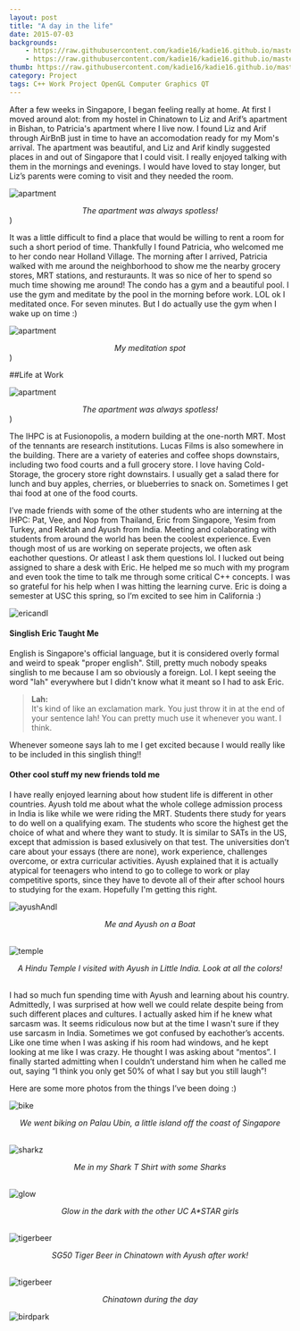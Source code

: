 ```yaml
---
layout: post
title: "A day in the life"
date: 2015-07-03
backgrounds:
    - https://raw.githubusercontent.com/kadie16/kadie16.github.io/master/assets/images/posts/the-life/sharkz.JPG
    - https://raw.githubusercontent.com/kadie16/kadie16.github.io/master/assets/images/posts/the-life/superTrees.JPG
thumb: https://raw.githubusercontent.com/kadie16/kadie16.github.io/master/assets/images/posts/the-life/marinaBay.JPG
category: Project
tags: C++ Work Project OpenGL Computer Graphics QT 
---
```


After a few weeks in Singapore, I began feeling really at home. At first I moved around alot: from my hostel in Chinatown to Liz and Arif’s apartment in Bishan, to Patricia's apartment where I live now. I found Liz and Arif through AirBnB just in time to have an accomodation ready for my Mom's arrival. The apartment was beautiful, and Liz and Arif kindly suggested places in and out of Singapore that I could visit. I really enjoyed talking with them in the mornings and evenings. I would have loved to stay longer, but Liz’s parents were coming to visit and they needed the room. 

![apartment](https://raw.githubusercontent.com/kadie16/kadie16.github.io/master/assets/images/posts/the-life/apartment.JPG)
<center><i>The apartment was always spotless!</i></center>)

It was a little difficult to find a place that would be willing to rent a room for such a short period of time. Thankfully I found Patricia, who welcomed me to her condo near Holland Village. The morning after I arrived, Patricia walked with me around the neighborhood to show me the nearby grocery stores, MRT stations, and resturaunts. It was so nice of her to spend so much time showing me around! The condo has a gym and a beautiful pool. I use the gym and meditate by the pool in the morning before work. LOL ok I meditated once. For seven minutes. But I do actually use the gym when I wake up on time :)

![apartment](https://raw.githubusercontent.com/kadie16/kadie16.github.io/master/assets/images/posts/the-life/pool.JPG)
<center><i>My meditation spot</i></center>)

##Life at Work 

![apartment](https://raw.githubusercontent.com/kadie16/kadie16.github.io/master/assets/images/posts/the-life/elevatorLobby.jpg)
<center><i>The apartment was always spotless!</i></center>)

The IHPC is at Fusionopolis, a modern building at the one-north MRT. Most of the tennants are research institutions. Lucas Films is also somewhere in the building. There are a variety of eateries and coffee shops downstairs, including two food courts and a full grocery store. I love having Cold-Storage, the grocery store right downstairs. I usually get a salad there for lunch and buy apples, cherries, or blueberries to snack on. Sometimes I get thai food at one of the food courts.  

I’ve made friends with some of the other students who are interning at the IHPC: Pat, Vee, and Nop from Thailand, Eric from Singapore, Yesim from Turkey, and Rektah and Ayush from India. Meeting and colaborating with students from around the world has been the coolest experience. Even though most of us are working on seperate projects, we often ask eachother questions. Or atleast I ask them questions lol. I lucked out being assigned to share a desk with Eric. He helped me so much with my program and even took the time to talk me through some critical C++ concepts. I was so grateful for his help when I was hitting the learning curve. Eric is doing a semester at USC this spring, so I’m excited to see him in California :) 

![ericandI](https://raw.githubusercontent.com/kadie16/kadie16.github.io/master/assets/images/posts/the-life/eric.jpg)

#### Singlish Eric Taught Me 
English is Singapore's official language, but it is considered overly formal and weird to speak "proper english". Still, pretty much nobody speaks singlish to me because I am so obviously a foreign. Lol. I kept seeing the word "lah" everywhere but I didn't know what it meant so I had to ask Eric. 

> **Lah:** <br>
It's kind of like an exclamation mark. You just throw it in at the end of your sentence lah! You can pretty much use it whenever you want. I think. <br>

Whenever someone says lah to me I get excited because I would really like to be included in this singlish thing!! 

#### Other cool stuff my new friends told me

I have really enjoyed learning about how student life is different in other countries. Ayush told me about what the whole college admission process in India is like while we were riding the MRT. Students there study for years to do well on a qualifying exam. The students who score the highest get the choice of what and where they want to study. It is similar to SATs in the US, except that admission is based exlusively on that test. The universities don’t care about your essays (there are none), work experience, challenges overcome, or extra curricular activities. Ayush explained that it is actually atypical for teenagers who intend to go to college to work or play competitive sports, since they have to devote all of their after school hours to studying for the exam. Hopefully I'm getting this right. 

![ayushAndI](https://raw.githubusercontent.com/kadie16/kadie16.github.io/master/assets/images/posts/the-life/ayush2.JPG)
<center><i>Me and Ayush on a Boat</i></center><br>

![temple](https://raw.githubusercontent.com/kadie16/kadie16.github.io/master/assets/images/posts/the-life/apartment.JPG)
<center><i>A Hindu Temple I visited with Ayush in Little India. Look at all the colors!</i></center><br>

I had so much fun spending time with Ayush and learning about his country. Admittedly, I was surprised at how well we could relate despite being from such different places and cultures. I actually asked him if he knew what sarcasm was. It seems ridiculous now but at the time I wasn't sure if they use sarcasm in India. Sometimes we got confused by eachother’s accents. Like one time when I was asking if his room had windows, and he kept looking at me like I was crazy. He thought I was asking about “mentos”. I finally started admitting when I couldn’t understand him when he called me out, saying “I think you only get 50% of what I say but you still laugh”! 



Here are some more photos from the things I’ve been doing :) 

![bike](https://raw.githubusercontent.com/kadie16/kadie16.github.io/master/assets/images/posts/the-life/bikeDay.JPG)
<center><i>We went biking on Palau Ubin, a little island off the coast of Singapore</i></center><br>

![sharkz](https://raw.githubusercontent.com/kadie16/kadie16.github.io/master/assets/images/posts/the-life/sharkz.JPG)
<center><i>Me in my Shark T Shirt with some Sharks</i></center><br>

![glow](https://raw.githubusercontent.com/kadie16/kadie16.github.io/master/assets/images/posts/the-life/glow.JPG)
<center><i>Glow in the dark with the other UC A*STAR girls</i></center><br>

![tigerbeer](https://raw.githubusercontent.com/kadie16/kadie16.github.io/master/assets/images/posts/the-life/tigerbeer.JPG)
<center><i>SG50 Tiger Beer in Chinatown with Ayush after work!</i></center><br>

![tigerbeer](https://raw.githubusercontent.com/kadie16/kadie16.github.io/master/assets/images/posts/the-life/chinatown.JPG)
<center><i>Chinatown during the day</i></center>


![birdpark](https://raw.githubusercontent.com/kadie16/kadie16.github.io/master/assets/images/posts/the-life/birdpark.JPG)<br>
